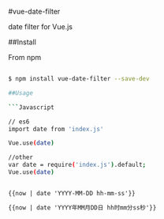 #vue-date-filter

date filter for Vue.js

##Install

From npm

```sh

$ npm install vue-date-filter --save-dev

##Usage

```Javascript

// es6
import date from 'index.js'

Vue.use(date)

//other
var date = require('index.js').default;
Vue.use(date)

```

```HTML

{{now | date 'YYYY-MM-DD hh-mm-ss'}}

{{now | date 'YYYY年MM月DD日 hh时mm分ss秒'}}

```
